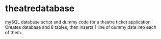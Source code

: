 # theatredatabase
mySQL database script and dummy code for a theatre ticket application
Creates database and 8 tables, then inserts 1 line of dummy data into each of them.
